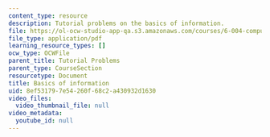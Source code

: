 ```yaml
---
content_type: resource
description: Tutorial problems on the basics of information.
file: https://ol-ocw-studio-app-qa.s3.amazonaws.com/courses/6-004-computation-structures-spring-2009/8ef531797e54260f68c2a430932d1630_MIT6_004s09_tutor01.pdf
file_type: application/pdf
learning_resource_types: []
ocw_type: OCWFile
parent_title: Tutorial Problems
parent_type: CourseSection
resourcetype: Document
title: Basics of information
uid: 8ef53179-7e54-260f-68c2-a430932d1630
video_files:
  video_thumbnail_file: null
video_metadata:
  youtube_id: null
---
```

